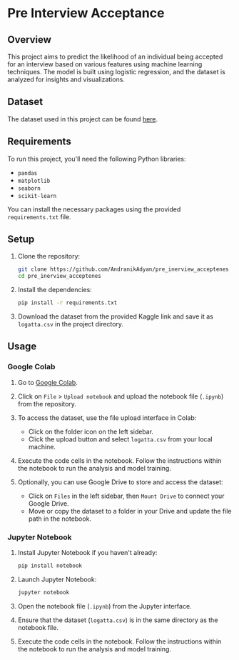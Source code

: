 # Pre Interview Acceptance

## Overview

This project aims to predict the likelihood of an individual being accepted for an interview based on various features using machine learning techniques. The model is built using logistic regression, and the dataset is analyzed for insights and visualizations.

## Dataset

The dataset used in this project can be found [here](https://www.kaggle.com/code/raneemrefaie/pre-inerview-acceptenes/data).

## Requirements

To run this project, you'll need the following Python libraries:

- `pandas`
- `matplotlib`
- `seaborn`
- `scikit-learn`

You can install the necessary packages using the provided `requirements.txt` file.

## Setup

1. Clone the repository:
   ```bash
   git clone https://github.com/AndranikAdyan/pre_inerview_acceptenes
   cd pre_inerview_acceptenes
   ```

2. Install the dependencies:
   ```bash
   pip install -r requirements.txt
   ```

3. Download the dataset from the provided Kaggle link and save it as `logatta.csv` in the project directory.

## Usage

### Google Colab

1. Go to [Google Colab](https://colab.research.google.com/).

2. Click on `File` > `Upload notebook` and upload the notebook file (`.ipynb`) from the repository. 

3. To access the dataset, use the file upload interface in Colab:
   - Click on the folder icon on the left sidebar.
   - Click the upload button and select `logatta.csv` from your local machine.

4. Execute the code cells in the notebook. Follow the instructions within the notebook to run the analysis and model training.

5. Optionally, you can use Google Drive to store and access the dataset:
   - Click on `Files` in the left sidebar, then `Mount Drive` to connect your Google Drive.
   - Move or copy the dataset to a folder in your Drive and update the file path in the notebook.

### Jupyter Notebook

1. Install Jupyter Notebook if you haven't already:
   ```bash
   pip install notebook
   ```

2. Launch Jupyter Notebook:
   ```bash
   jupyter notebook
   ```

3. Open the notebook file (`.ipynb`) from the Jupyter interface.

4. Ensure that the dataset (`logatta.csv`) is in the same directory as the notebook file.

5. Execute the code cells in the notebook. Follow the instructions within the notebook to run the analysis and model training.
